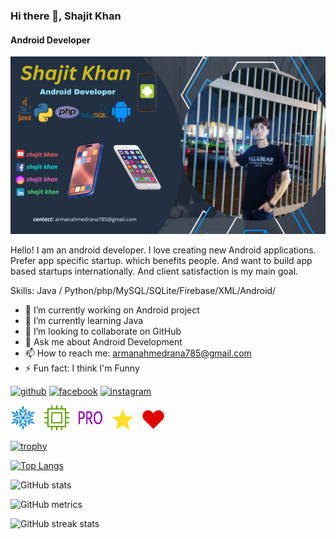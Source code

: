 ### Hi there 👋, Shajit Khan
#### Android Developer
![Android Developer](https://github.com/developershajit/developershajit/blob/main/Navy%20Futuristic%20Business%20Facebook%20Cover.png)

Hello!  I am an android developer.  I love creating new Android applications.  Prefer app specific startup.  which benefits people.  And want to build app based startups internationally.  And client satisfaction is my main goal.

Skills: Java / Python/php/MySQL/SQLite/Firebase/XML/Android/

- 🔭 I’m currently working on Android project 
- 🌱 I’m currently learning Java 
- 👯 I’m looking to collaborate on GitHub 
- 💬 Ask me about Android Development 
- 📫 How to reach me: armanahmedrana785@gmail.com 
- ⚡ Fun fact: I think I'm Funny 


[<img src='https://cdn.jsdelivr.net/npm/simple-icons@3.0.1/icons/github.svg' alt='github' height='40'>](https://github.com/developershajit)  [<img src='https://cdn.jsdelivr.net/npm/simple-icons@3.0.1/icons/facebook.svg' alt='facebook' height='40'>](https://www.facebook.com/developershajit)  [<img src='https://cdn.jsdelivr.net/npm/simple-icons@3.0.1/icons/instagram.svg' alt='instagram' height='40'>](https://www.instagram.com/developershajit/)  

<a href='https://archiveprogram.github.com/'><img src='https://raw.githubusercontent.com/acervenky/animated-github-badges/master/assets/acbadge.gif' width='40' height='40'></a> <a href='https://docs.github.com/en/developers'><img src='https://raw.githubusercontent.com/acervenky/animated-github-badges/master/assets/devbadge.gif' width='40' height='40'></a> <a href='https://github.com/pricing'><img src='https://raw.githubusercontent.com/acervenky/animated-github-badges/master/assets/pro.gif' width='40' height='40'></a> <a href='https://stars.github.com/'><img src='https://raw.githubusercontent.com/acervenky/animated-github-badges/master/assets/starbadge.gif' width='35' height='35'></a> <a href='https://docs.github.com/en/github/supporting-the-open-source-community-with-github-sponsors'><img src='https://raw.githubusercontent.com/acervenky/animated-github-badges/master/assets/sponsorbadge.gif' width='35' height='35'></a> 

[![trophy](https://github-profile-trophy.vercel.app/?username=developershajit)](https://github.com/ryo-ma/github-profile-trophy)

[![Top Langs](https://github-readme-stats.vercel.app/api/top-langs/?username=developershajit)](https://github.com/anuraghazra/github-readme-stats)

![GitHub stats](https://github-readme-stats.vercel.app/api?username=developershajit&show_icons=true&count_private=true)  

![GitHub metrics](https://metrics.lecoq.io/developershajit)  

![GitHub streak stats](https://streak-stats.demolab.com/?user=developershajit)  



